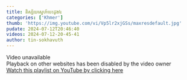 ```yaml
---
title: និស្ស័យស្នេហ៍បេះដូង៤
categories: ['Khmer']
thumb: 'https://img.youtube.com/vi/Vp5lr2xjGSs/maxresdefault.jpg'
pudate: 2024-07-12T20:46:40
videos: 2024-07-12-20-45-41
author: tin-sokhavuth
---
```

Video unavailable<br/>
Playback on other websites has been disabled by the video owner<br/>
<a target="_blank" href="https://www.youtube.com/watch?v=Vp5lr2xjGSs&list=PL__vM7OJs4htiyhsBYNrXjoLjMO73Vdsg">
 Watch this playlist on YouTube by clicking here
</a>